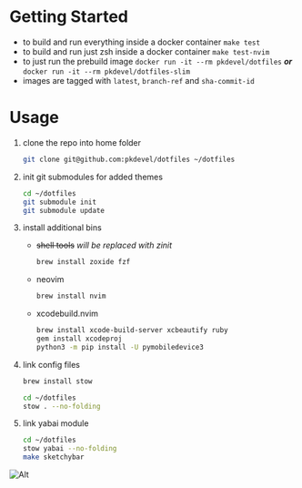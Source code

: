 # Getting Started

- to build and run everything inside a docker container
  `make test`
- to build and run just zsh inside a docker container
  `make test-nvim`
- to just run the prebuild image
  `docker run -it --rm pkdevel/dotfiles`
  ___or___
  `docker run -it --rm pkdevel/dotfiles-slim`
- images are tagged with `latest`, `branch-ref` and `sha-commit-id`

# Usage

1. clone the repo into home folder

   ```sh
   git clone git@github.com:pkdevel/dotfiles ~/dotfiles
   ```

1. init git submodules for added themes

   ```sh
   cd ~/dotfiles
   git submodule init
   git submodule update
   ```

1. install additional bins

   - ~~shell tools~~ _will be replaced with zinit_

     ```sh
     brew install zoxide fzf
     ```

   - neovim

     ```sh
     brew install nvim
     ```

   - xcodebuild.nvim

     ```sh
     brew install xcode-build-server xcbeautify ruby
     gem install xcodeproj
     python3 -m pip install -U pymobiledevice3
     ```

1. link config files

   ```sh
   brew install stow

   cd ~/dotfiles
   stow . --no-folding
   ```

1. link yabai module

   ```sh
   cd ~/dotfiles
   stow yabai --no-folding
   make sketchybar
   ```


![Alt](https://repobeats.axiom.co/api/embed/71ef88603eac36b1f029a1754c2337abcb73934d.svg "Repobeats analytics image")
